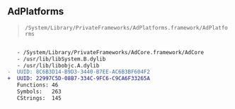 ## AdPlatforms

> `/System/Library/PrivateFrameworks/AdPlatforms.framework/AdPlatforms`

```diff

   - /System/Library/PrivateFrameworks/AdCore.framework/AdCore
   - /usr/lib/libSystem.B.dylib
   - /usr/lib/libobjc.A.dylib
-  UUID: 8C6B3D14-B9D3-3440-B7EE-AC6B3BF604F2
+  UUID: 22997C5D-08B7-334C-9FC6-C9CA6F33265A
   Functions: 46
   Symbols:   263
   CStrings:  145

```
